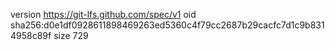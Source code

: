 version https://git-lfs.github.com/spec/v1
oid sha256:d0e1df0928611898469263ed5360c4f79cc2687b29cacfc7d1c9b8314958c89f
size 729
